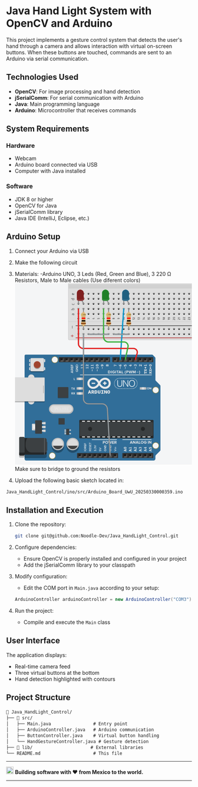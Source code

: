 
# Java Hand Light System with OpenCV and Arduino

This project implements a gesture control system that detects the user's hand through a camera and allows interaction with virtual on-screen buttons. When these buttons are touched, commands are sent to an Arduino via serial communication.

## Technologies Used

- **OpenCV**: For image processing and hand detection
- **jSerialComm**: For serial communication with Arduino
- **Java**: Main programming language
- **Arduino**: Microcontroller that receives commands

## System Requirements

### Hardware
- Webcam
- Arduino board connected via USB
- Computer with Java installed

### Software
- JDK 8 or higher
- OpenCV for Java
- jSerialComm library
- Java IDE (IntelliJ, Eclipse, etc.)

## Arduino Setup

1. Connect your Arduino via USB
2. Make the following circuit
3. Materials:
   -Arduino UNO, 
   3 Leds (Red, Green and Blue), 
   3 220 Ω Resistors, 
   Male to Male cables (Use diferent colors)
   ![Alt text](Demo_Ino_Img.png)
   Make sure to bridge to ground the resistors
   
8. Upload the following basic sketch located in:

```bash
Java_HandLight_Control/ino/src/Arduino_Board_UwU_20250330000359.ino
```

## Installation and Execution

1. Clone the repository:
   ```bash
   git clone git@github.com:Noodle-Dev/Java_HandLight_Control.git
   ```

2. Configure dependencies:
   - Ensure OpenCV is properly installed and configured in your project
   - Add the jSerialComm library to your classpath

3. Modify configuration:
   - Edit the COM port in `Main.java` according to your setup:
   ```java
   ArduinoController arduinoController = new ArduinoController("COM3");
   ```

4. Run the project:
   - Compile and execute the `Main` class

## User Interface

The application displays:
- Real-time camera feed
- Three virtual buttons at the bottom
- Hand detection highlighted with contours

## Project Structure

```
📁 Java_HandLight_Control/
├── 📁 src/
│   ├── Main.java                # Entry point
│   ├── ArduinoController.java   # Arduino communication
│   ├── ButtonController.java    # Virtual button handling
│   └── HandGestureController.java # Gesture detection
├── 📁 lib/                      # External libraries
└── README.md                    # This file
```

---

<img src="https://cdn-icons-png.flaticon.com/512/197/197397.png" width="20" height="20"> **Building software with ♥ from Mexico to the world.**

---
